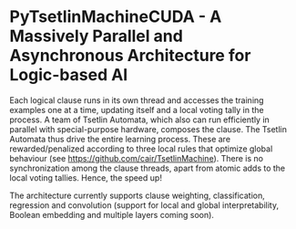 # PyTsetlinMachineCUDA - A Massively Parallel and Asynchronous Architecture for Logic-based AI 

Each logical clause runs in its own thread and accesses the training examples one at a time,  updating itself and a local voting tally in the process.
A team of Tsetlin Automata, which also can run efficiently in parallel with special-purpose hardware, composes the clause. The Tsetlin Automata thus drive the entire learning process. These are rewarded/penalized according to three local rules that optimize global behaviour (see https://github.com/cair/TsetlinMachine). There is no synchronization among the clause threads, apart from atomic adds to the local voting tallies. Hence, the speed up!

<p>
The architecture currently supports clause weighting, classification, regression and convolution (support for local and global interpretability, Boolean embedding and multiple layers coming soon).
</p>
